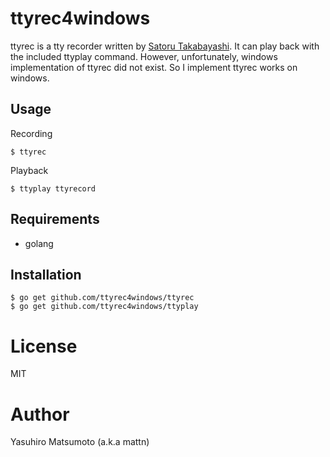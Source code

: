 # ttyrec4windows

ttyrec is a tty recorder written by [Satoru Takabayashi](http://0xcc.net/ttyrec/index.html.en). It can play back with the included ttyplay command.
However, unfortunately, windows implementation of ttyrec did not exist. So I implement ttyrec works on windows.

## Usage

Recording
```
$ ttyrec
```

Playback
```
$ ttyplay ttyrecord
```

## Requirements

* golang

## Installation

```
$ go get github.com/ttyrec4windows/ttyrec
$ go get github.com/ttyrec4windows/ttyplay
```

# License

MIT

# Author

Yasuhiro Matsumoto (a.k.a mattn)
